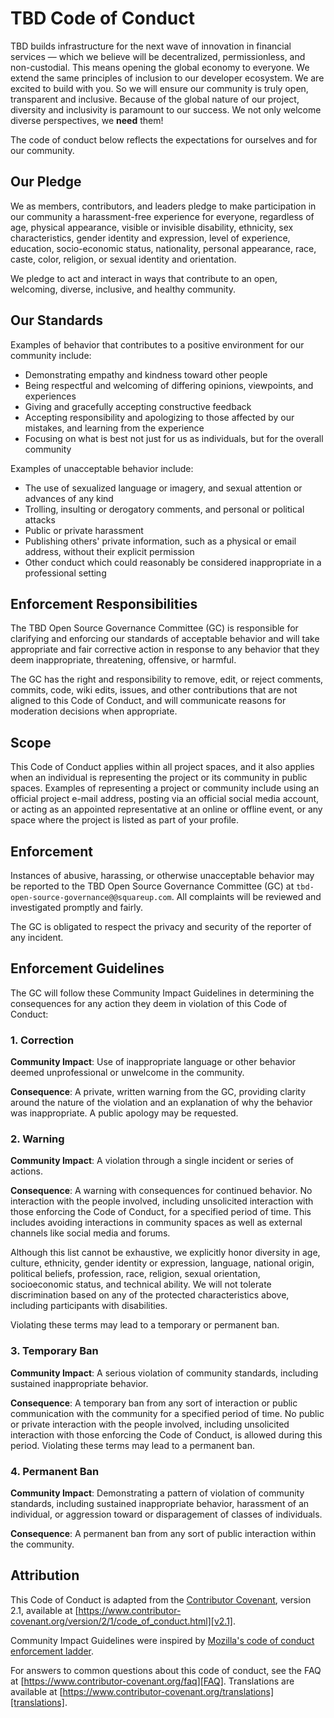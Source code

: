 <div  class="prose prose-pink">

# TBD Code of Conduct

TBD builds infrastructure for the next wave of innovation in financial services — which we believe will be
decentralized, permissionless, and non-custodial. This means opening the global economy to everyone. We extend the same
principles of inclusion to our developer ecosystem. We are excited to build with you. So we will ensure our community is
truly open, transparent and inclusive. Because of the global nature of our project, diversity and inclusivity is
paramount to our success. We not only welcome diverse perspectives, we **need** them!

The code of conduct below reflects the expectations for ourselves and for our community.

## Our Pledge

We as members, contributors, and leaders pledge to make participation in our community a harassment-free experience for
everyone, regardless of age, physical appearance, visible or invisible disability, ethnicity, sex characteristics,
gender identity and expression, level of experience, education, socio-economic status, nationality, personal appearance,
race, caste, color, religion, or sexual identity and orientation.

We pledge to act and interact in ways that contribute to an open, welcoming, diverse, inclusive, and healthy community.

## Our Standards

Examples of behavior that contributes to a positive environment for our community include:

* Demonstrating empathy and kindness toward other people
* Being respectful and welcoming of differing opinions, viewpoints, and experiences
* Giving and gracefully accepting constructive feedback
* Accepting responsibility and apologizing to those affected by our mistakes, and learning from the experience
* Focusing on what is best not just for us as individuals, but for the overall community

Examples of unacceptable behavior include:

* The use of sexualized language or imagery, and sexual attention or advances of any kind
* Trolling, insulting or derogatory comments, and personal or political attacks
* Public or private harassment
* Publishing others' private information, such as a physical or email address, without their explicit permission
* Other conduct which could reasonably be considered inappropriate in a professional setting

## Enforcement Responsibilities

The TBD Open Source Governance Committee (GC) is responsible for clarifying and enforcing our standards of acceptable
behavior and will take appropriate and fair corrective action in response to any behavior that they deem inappropriate,
threatening, offensive, or harmful.

The GC has the right and responsibility to remove, edit, or reject comments, commits, code, wiki edits, issues, and
other contributions that are not aligned to this Code of Conduct, and will communicate reasons for moderation decisions
when appropriate.

## Scope

This Code of Conduct applies within all project spaces, and it also applies when an individual is representing the
project or its community in public spaces. Examples of representing a project or community include using an official
project e-mail address, posting via an official social media account, or acting as an appointed representative at an
online or offline event, or any space where the project is listed as part of your profile.

## Enforcement

Instances of abusive, harassing, or otherwise unacceptable behavior may be reported to the TBD Open Source Governance
Committee (GC) at
`tbd-open-source-governance@@squareup.com`. All complaints will be reviewed and investigated promptly and fairly.

The GC is obligated to respect the privacy and security of the reporter of any incident.

## Enforcement Guidelines

The GC will follow these Community Impact Guidelines in determining the consequences for any action they deem in
violation of this Code of Conduct:

### 1. Correction

**Community Impact**: Use of inappropriate language or other behavior deemed unprofessional or unwelcome in the
community.

**Consequence**: A private, written warning from the GC, providing clarity around the nature of the violation and an
explanation of why the behavior was inappropriate. A public apology may be requested.

### 2. Warning

**Community Impact**: A violation through a single incident or series of actions.

**Consequence**: A warning with consequences for continued behavior. No interaction with the people involved, including
unsolicited interaction with those enforcing the Code of Conduct, for a specified period of time. This includes avoiding
interactions in community spaces as well as external channels like social media and forums.

Although this list cannot be exhaustive, we explicitly honor diversity in age, culture, ethnicity, gender identity or
expression, language, national origin, political beliefs, profession, race, religion, sexual orientation, socioeconomic
status, and technical ability. We will not tolerate discrimination based on any of the protected characteristics above,
including participants with disabilities.

Violating these terms may lead to a temporary or permanent ban.

### 3. Temporary Ban

**Community Impact**: A serious violation of community standards, including sustained inappropriate behavior.

**Consequence**: A temporary ban from any sort of interaction or public communication with the community for a specified
period of time. No public or private interaction with the people involved, including unsolicited interaction with those
enforcing the Code of Conduct, is allowed during this period. Violating these terms may lead to a permanent ban.

### 4. Permanent Ban

**Community Impact**: Demonstrating a pattern of violation of community standards, including sustained inappropriate
behavior, harassment of an individual, or aggression toward or disparagement of classes of individuals.

**Consequence**: A permanent ban from any sort of public interaction within the community.

## Attribution

This Code of Conduct is adapted from the [Contributor Covenant][homepage], version 2.1, available at
[https://www.contributor-covenant.org/version/2/1/code_of_conduct.html][v2.1].

Community Impact Guidelines were inspired by
[Mozilla's code of conduct enforcement ladder][Mozilla CoC].

For answers to common questions about this code of conduct, see the FAQ at
[https://www.contributor-covenant.org/faq][FAQ]. Translations are available at
[https://www.contributor-covenant.org/translations][translations].

[homepage]: https://www.contributor-covenant.org

[v2.1]: https://www.contributor-covenant.org/version/2/1/code_of_conduct.html

[Mozilla CoC]: https://github.com/mozilla/diversity

[FAQ]: https://www.contributor-covenant.org/faq

[translations]: https://www.contributor-covenant.org/translations


</div>